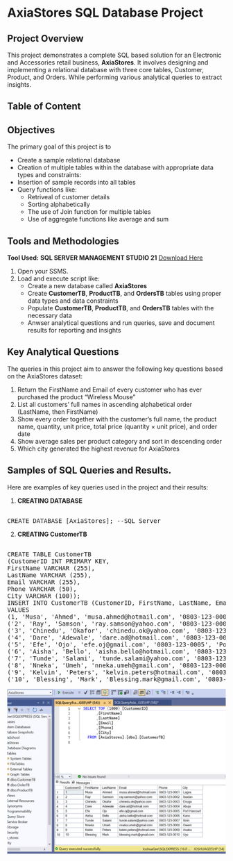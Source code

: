 # AxiaStores SQL Database Project

## Project Overview
This project demonstrates a complete SQL based solution for an Electronic and Accessories retail business, **AxiaStores**. It involves designing and implementing a relational database with three core tables, Customer, Product, and Orders. While performing various analytical queries to extract insights.


## Table of Content



## Objectives
The primary goal of this project is to
- Create a sample relational database
- Creation of multiple tables within the database with appropriate data types and constraints:
- Insertion of sample records into all tables
- Query functions like:
    - Retriveal of customer details
    - Sorting alphabetically
    - The use of Join function for multiple tables
    - Use of aggregate functions like average and sum


## Tools and Methodologies
**Tool Used:** **SQL SERVER MANAGEMENT STUDIO 21** [Download Here](https://www.microsoft.com/en-us/sql-server/sql-server-downloads)


1. Open your SSMS.
2. Load and execute script like:
   - Create a new database called **AxiaStores**
   - Create **CustomerTB**, **ProductTB**, and **OrdersTB** tables using proper data types and data constraints
   - Populate **CustomerTB**, **ProductTB**, and **OrdersTB** tables with the necessary data
   - Anwser analytical questions and run queries, save and document results for reporting and insights
  
## Key Analytical Questions 
The queries in this project aim to answer the following key questions based on the AxiaStores dataset: 
1. Return the FirstName and Email of every customer who has ever purchased the product “Wireless Mouse”
2. List all customers’ full names in ascending alphabetical order (LastName, then FirstName)
3. Show every order together with the customer’s full name, the product name, quantity, unit price, total price (quantity × unit price), and order date
4. Show average sales per product category and sort in descending order
5. Which city generated the highest revenue for AxiaStores


 ## Samples of SQL Queries and Results.
 Here are examples of key queries used in the project and their results: 
 1. **CREATING DATABASE**
<pre> 
CREATE DATABASE [AxiaStores]; --SQL Server
</pre>

2. **CREATING CustomerTB**
<pre> 
CREATE TABLE CustomerTB 
(CustomerID INT PRIMARY KEY, 
FirstName VARCHAR (255), 
LastName VARCHAR (255), 
Email VARCHAR (255), 
Phone VARCHAR (50), 
City VARCHAR (100));
INSERT INTO CustomerTB (CustomerID, FirstName, LastName, Email, Phone, City) 
VALUES
(1, 'Musa', 'Ahmed', 'musa.ahmed@hotmail.com', '0803‑123‑0001', 'Lagos'),
('2', 'Ray', 'Samson', 'ray.samson@yahoo.com', '0803‑123‑0002', 'Ibadan'), 
('3', 'Chinedu', 'Okafor', 'chinedu.ok@yahoo.com', '0803‑123‑0003', 'Enugu'),
('4', 'Dare', 'Adewale', 'dare.ad@hotmail.com', '0803‑123‑0004', 'Abuja'), 
('5', 'Efe', 'Ojo', 'efe.oj@gmail.com', '0803‑123‑0005', 'Port Harcourt'), 
('6', 'Aisha', 'Bello', 'aisha.bello@hotmail.com', '0803‑123‑0006', 'Kano'),
('7', 'Tunde', 'Salami', 'tunde.salami@yahoo.com', '0803‑123‑0007', 'Ilorin'),
('8', 'Nneka', 'Umeh', 'nneka.umeh@gmail.com', '0803‑123‑0008', 'Owerri'), 
('9', 'Kelvin', 'Peters', 'kelvin.peters@hotmail.com', '0803‑123‑0009', 'Asaba'),
('10', 'Blessing', 'Mark', 'Blessing.mark@gmail.com', '0803‑123‑0010', 'Uyo');
</pre> 

![image alt](https://github.com/JoshuaGee-bit/SQL-Projects/blob/01405202269d7c5220bf59948c941d86b60643a5/CustomerTB.png)
